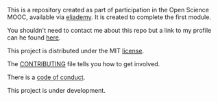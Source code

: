 This is a repository created as part of participation in the Open Science MOOC, available via [eliademy](https://eliademy.com/app/a/courses/02d7338a7e). It is created to complete the first module.

You shouldn't need to contact me about this repo but a link to my profile can he found [here](https://github.com/ptg21).

This project is distributed under the MIT [license](../../blob/master/LICENSE).

The [CONTRIBUTING](../../blob/master/CONTRIBUTING) file tells you how to get involved.

There is a [code of conduct](../../blob/master/CODE_OF_CONDUCT.md).

This project is under development.
